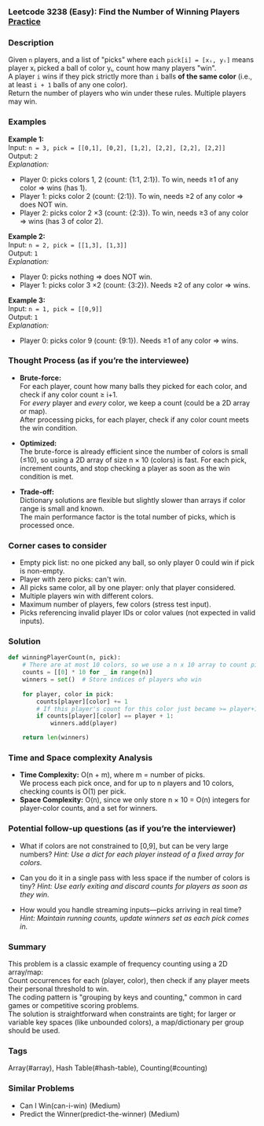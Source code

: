 ### Leetcode 3238 (Easy): Find the Number of Winning Players [Practice](https://leetcode.com/problems/find-the-number-of-winning-players)

### Description  
Given `n` players, and a list of "picks" where each `pick[i] = [xᵢ, yᵢ]` means player xᵢ picked a ball of color yᵢ, count how many players "win".  
A player `i` wins if they pick strictly more than `i` balls **of the same color** (i.e., at least `i + 1` balls of any one color).  
Return the number of players who win under these rules. Multiple players may win.

### Examples  

**Example 1:**  
Input: `n = 3, pick = [[0,1], [0,2], [1,2], [2,2], [2,2], [2,2]]`  
Output: `2`  
*Explanation:*
- Player 0: picks colors 1, 2 (count: {1:1, 2:1}). To win, needs ≥1 of any color ⇒ wins (has 1).
- Player 1: picks color 2 (count: {2:1}). To win, needs ≥2 of any color ⇒ does NOT win.
- Player 2: picks color 2 ×3 (count: {2:3}). To win, needs ≥3 of any color ⇒ wins (has 3 of color 2).

**Example 2:**  
Input: `n = 2, pick = [[1,3], [1,3]]`  
Output: `1`  
*Explanation:*
- Player 0: picks nothing ⇒ does NOT win.
- Player 1: picks color 3 ×2 (count: {3:2}). Needs ≥2 of any color ⇒ wins.

**Example 3:**  
Input: `n = 1, pick = [[0,9]]`  
Output: `1`  
*Explanation:*
- Player 0: picks color 9 (count: {9:1}). Needs ≥1 of any color ⇒ wins.

### Thought Process (as if you’re the interviewee)  
- **Brute-force:**  
  For each player, count how many balls they picked for each color, and check if any color count ≥ i+1.  
  For *every* player and *every* color, we keep a count (could be a 2D array or map).  
  After processing picks, for each player, check if any color count meets the win condition.

- **Optimized:**  
  The brute-force is already efficient since the number of colors is small (≤10), so using a 2D array of size n × 10 (colors) is fast. For each pick, increment counts, and stop checking a player as soon as the win condition is met.

- **Trade-off:**  
  Dictionary solutions are flexible but slightly slower than arrays if color range is small and known.  
  The main performance factor is the total number of picks, which is processed once.

### Corner cases to consider  
- Empty pick list: no one picked any ball, so only player 0 could win if pick is non-empty.
- Player with zero picks: can't win.
- All picks same color, all by one player: only that player considered.
- Multiple players win with different colors.
- Maximum number of players, few colors (stress test input).
- Picks referencing invalid player IDs or color values (not expected in valid inputs).

### Solution

```python
def winningPlayerCount(n, pick):
    # There are at most 10 colors, so we use a n x 10 array to count picks per player/color
    counts = [[0] * 10 for _ in range(n)]
    winners = set()  # Store indices of players who win
    
    for player, color in pick:
        counts[player][color] += 1
        # If this player's count for this color just became >= player+1 (i.e., just won), mark as winner
        if counts[player][color] == player + 1:
            winners.add(player)

    return len(winners)
```

### Time and Space complexity Analysis  

- **Time Complexity:** O(n + m), where m = number of picks.  
  We process each pick once, and for up to n players and 10 colors, checking counts is O(1) per pick.
- **Space Complexity:** O(n), since we only store n × 10 = O(n) integers for player-color counts, and a set for winners.

### Potential follow-up questions (as if you’re the interviewer)  

- What if colors are not constrained to [0,9], but can be very large numbers?
  *Hint: Use a dict for each player instead of a fixed array for colors.*

- Can you do it in a single pass with less space if the number of colors is tiny?
  *Hint: Use early exiting and discard counts for players as soon as they win.*

- How would you handle streaming inputs—picks arriving in real time?
  *Hint: Maintain running counts, update winners set as each pick comes in.*

### Summary
This problem is a classic example of frequency counting using a 2D array/map:  
Count occurrences for each (player, color), then check if any player meets their personal threshold to win.  
The coding pattern is "grouping by keys and counting," common in card games or competitive scoring problems.  
The solution is straightforward when constraints are tight; for larger or variable key spaces (like unbounded colors), a map/dictionary per group should be used.

### Tags
Array(#array), Hash Table(#hash-table), Counting(#counting)

### Similar Problems
- Can I Win(can-i-win) (Medium)
- Predict the Winner(predict-the-winner) (Medium)